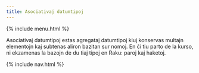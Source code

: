 ```yaml
---
title: Asociativaj datumtipoj
---
```


{% include menu.html %}

Asociativaj datumtipoj estas agregataj datumtipoj kiuj konservas multajn elementojn kaj subtenas aliron bazitan sur nomoj. En ĉi tiu parto de la kurso, ni ekzamenas la bazojn de du tiaj tipoj en Raku: paroj kaj haketoj.

{% include nav.html %}
